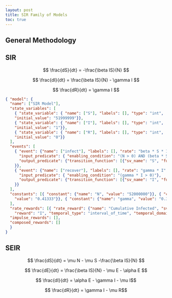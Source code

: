 ```yaml
---
layout: post
title: SIR Family of Models
toc: true
---
```


## General Methodology


## SIR

$$ \frac{dS}{dt} = -\frac{\beta IS}{N} $$

$$ \frac{dI}{dt} = \frac{\beta IS}{N} - \gamma I $$

$$ \frac{dR}{dt} = \gamma I $$

```json
{ "model": {
  "name": ["SIR Model"],
  "state_variables": [
    { "state_variable": { "name": ["S"], "labels": [], "type": "int",
    "initial_value": "51999999"}},
    { "state_variable": { "name": ["I"], "labels": [], "type": "int",
    "initial_value": "1"}},
    { "state_variable": { "name": ["R"], "labels": [], "type": "int",
    "initial_value": "0"}}
  ],
  "events": [
    { "event": {"name": ["infect"], "labels": [], "rate": "beta * S * I / N",
      "input_predicate": { "enabling_condition": "(N > 0) AND (beta * S * I / N > 0)"},
      "output_predicate": {"transition_function": [{"sv_name": "S", "function": "-1"}, {"sv_name": "I", "function": "1"}]},
    }},
    { "event": {"name": ["recover"], "labels": [], "rate": "gamma * I",
      "input_predicate": { "enabling_condition": "(gamma * I > 0)"},
      "output_predicate": {"transition_function": [{"sv_name": "I", "function": "-1"}, {"sv_name": "R", "function": "1"}]},
    }}
  ],
  "constants": [{ "constant": {"name": "N", "value": "52000000"}}, { "constant": {"name": "beta",   
    "value": "0.41333"}}, { "constant": {"name": "gamma", "value": "0.33333"}}
  ],
  "rate_rewards": [{ "rate_reward": {"name": "Cumulative Infected", "sv_name": "I",
    "reward": "I", "temporal_type": "interval_of_time", "temporal_domain": ["40, 100, 1"]}}],
  "impulse_rewards": [],
  "composed_rewards": []
  }
}
```

## SEIR

$$ \frac{dS}{dt} = \mu N - \mu S -\frac{\beta IS}{N} $$

$$ \frac{dE}{dt} = \frac{\beta IS}{N} - \mu E - \alpha E $$

$$ \frac{dI}{dt} = \alpha E - \gamma I - \mu I$$

$$ \frac{dR}{dt} = \gamma I - \mu R$$
